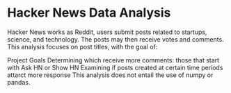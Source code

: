 # Hacker News Data Analysis
Hacker News works as Reddit, users submit posts related to startups, science, and technology. The posts may then receive votes and comments. This analysis focuses on post titles, with the goal of:

Project Goals
Determining which receive more comments: those that start with Ask HN or Show HN
Examining if posts created at certain time periods attarct more response This analysis does not entail the use of numpy or pandas.
